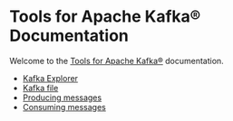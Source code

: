 # Tools for Apache Kafka® Documentation

Welcome to the [Tools for Apache Kafka®](https://github.com/jlandersen/vscode-kafka) documentation.

* [Kafka Explorer](Explorer.md#explorer)
* [Kafka file](KafkaFile.md#kafkafile)
* [Producing messages](Producing.md#producing-messages)
* [Consuming messages](Consuming.md#consuming-messages)
